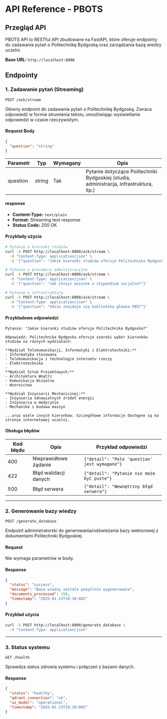 # API Reference - PBOTS

## Przegląd API

PBOTS API to RESTful API zbudowane na FastAPI, które oferuje endpointy do zadawania pytań o Politechnikę Bydgoską oraz zarządzania bazą wiedzy uczelni.

**Base URL:** `http://localhost:8000`

## Endpointy

### 1. Zadawanie pytań (Streaming)

```http
POST /ask/stream
```

Główny endpoint do zadawania pytań o Politechnikę Bydgoską. Zwraca odpowiedź w formie strumienia tekstu, umożliwiając wyświetlanie odpowiedzi w czasie rzeczywistym.

#### Request Body

```json
{
  "question": "string"
}
```

| Parametr | Typ | Wymagany | Opis |
|----------|-----|----------|------|
| question | string | Tak | Pytanie dotyczące Politechniki Bydgoskiej (studia, administracja, infrastruktura, itp.) |

#### response

- **Content-Type:** `text/plain`
- **Format:** Streaming text response
- **Status Code:** 200 OK

#### Przykłady użycia

```bash
# Pytanie o kierunki studiów
curl -X POST http://localhost:8000/ask/stream \
  -H "Content-Type: application/json" \
  -d '{"question": "Jakie kierunki studiów oferuje Politechnika Bydgoska?"}'

# Pytanie o procedury administracyjne
curl -X POST http://localhost:8000/ask/stream \
  -H "Content-Type: application/json" \
  -d '{"question": "Jak złożyć wniosek o stypendium socjalne?"}'

# Pytanie o infrastrukturę
curl -X POST http://localhost:8000/ask/stream \
  -H "Content-Type: application/json" \
  -d '{"question": "Gdzie znajduje się biblioteka główna PBŚ?"}'
```

#### Przykładowe odpowiedzi

```
Pytanie: "Jakie kierunki studiów oferuje Politechnika Bydgoska?"

Odpowiedź: Politechnika Bydgoska oferuje szeroki wybór kierunków studiów na różnych wydziałach:

**Wydział Telekomunikacji, Informatyki i Elektrotechniki:**
- Informatyka stosowana 
- Telekomunikacja i technologie internetu rzeczy
- Elektrotechnika
- 
**Wydział Sztuk Projektowych:**
- Architektura Wnętrz
- Komunikacja Wizualna
- Wzornictwo

**Wydział Inżynierii Mechanicznej:**
- Inżynieria odnawialnych źródeł energii
- Inżynieria w medycynie
- Mechanika i budowa maszyn

...oraz wiele innych kierunków. Szczegółowe informacje dostępne są na stronie internetowej uczelni.
```

#### Obsługa błędów

| Kod błędu | Opis | Przykład odpowiedzi |
|-----------|------|-------------------|
| 400 | Nieprawidłowe żądanie | `{"detail": "Pole 'question' jest wymagane"}` |
| 422 | Błąd walidacji danych | `{"detail": "Pytanie nie może być puste"}` |
| 500 | Błąd serwera | `{"detail": "Wewnętrzny błąd serwera"}` |

---

### 2. Generowanie bazy wiedzy

```http
POST /generate_database
```

Endpoint administratorski do generowania/odświeżania bazy wektorowej z dokumentami Politechniki Bydgoskiej.

#### Request

Nie wymaga parametrów w body.

#### Response

```json
{
  "status": "success",
  "message": "Baza wiedzy została pomyślnie wygenerowana",
  "documents_processed": 150,
  "timestamp": "2025-01-23T10:30:00Z"
}
```

#### Przykład użycia

```bash
curl -X POST http://localhost:8000/generate_database \
  -H "Content-Type: application/json"
```

---

### 3. Status systemu

```http
GET /health
```

Sprawdza status zdrowia systemu i połączeń z bazami danych.

#### Response

```json
{
  "status": "healthy",
  "qdrant_connection": "ok",
  "ai_model": "operational",
  "timestamp": "2025-01-23T10:30:00Z"
}
```

